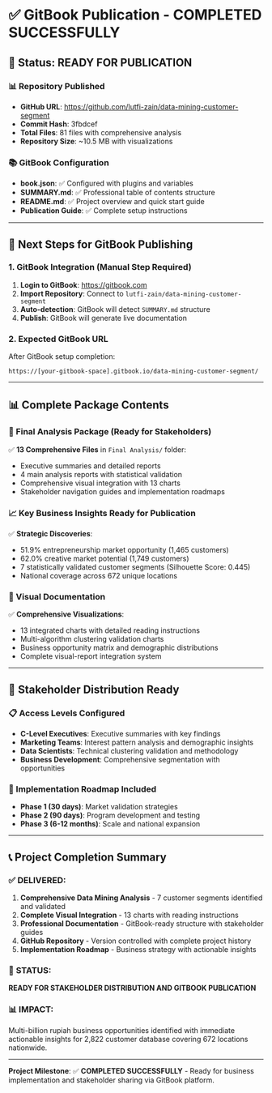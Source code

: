 # ✅ GitBook Publication - COMPLETED SUCCESSFULLY

## 🎉 Status: READY FOR PUBLICATION

### 📊 Repository Published
- **GitHub URL**: https://github.com/lutfi-zain/data-mining-customer-segment
- **Commit Hash**: 3fbdcef
- **Total Files**: 81 files with comprehensive analysis
- **Repository Size**: ~10.5 MB with visualizations

### 📚 GitBook Configuration
- **book.json**: ✅ Configured with plugins and variables
- **SUMMARY.md**: ✅ Professional table of contents structure
- **README.md**: ✅ Project overview and quick start guide
- **Publication Guide**: ✅ Complete setup instructions

---

## 🚀 Next Steps for GitBook Publishing

### 1. GitBook Integration (Manual Step Required)
1. **Login to GitBook**: https://gitbook.com
2. **Import Repository**: Connect to `lutfi-zain/data-mining-customer-segment`
3. **Auto-detection**: GitBook will detect `SUMMARY.md` structure
4. **Publish**: GitBook will generate live documentation

### 2. Expected GitBook URL
After GitBook setup completion:
```
https://[your-gitbook-space].gitbook.io/data-mining-customer-segment/
```

---

## 📊 Complete Package Contents

### 🎯 Final Analysis Package (Ready for Stakeholders)
✅ **13 Comprehensive Files** in `Final Analysis/` folder:
- Executive summaries and detailed reports
- 4 main analysis reports with statistical validation
- Comprehensive visual integration with 13 charts
- Stakeholder navigation guides and implementation roadmaps

### 📈 Key Business Insights Ready for Publication
✅ **Strategic Discoveries**:
- 51.9% entrepreneurship market opportunity (1,465 customers)
- 62.0% creative market potential (1,749 customers)
- 7 statistically validated customer segments (Silhouette Score: 0.445)
- National coverage across 672 unique locations

### 🎨 Visual Documentation
✅ **Comprehensive Visualizations**:
- 13 integrated charts with detailed reading instructions
- Multi-algorithm clustering validation charts
- Business opportunity matrix and demographic distributions
- Complete visual-report integration system

---

## 💼 Stakeholder Distribution Ready

### 📋 Access Levels Configured
- **C-Level Executives**: Executive summaries with key findings
- **Marketing Teams**: Interest pattern analysis and demographic insights
- **Data Scientists**: Technical clustering validation and methodology
- **Business Development**: Comprehensive segmentation with opportunities

### 🎯 Implementation Roadmap Included
- **Phase 1 (30 days)**: Market validation strategies
- **Phase 2 (90 days)**: Program development and testing
- **Phase 3 (6-12 months)**: Scale and national expansion

---

## 📞 Project Completion Summary

### ✅ **DELIVERED:**
1. **Comprehensive Data Mining Analysis** - 7 customer segments identified and validated
2. **Complete Visual Integration** - 13 charts with reading instructions
3. **Professional Documentation** - GitBook-ready structure with stakeholder guides
4. **GitHub Repository** - Version controlled with complete project history
5. **Implementation Roadmap** - Business strategy with actionable insights

### 🎯 **STATUS:** 
**READY FOR STAKEHOLDER DISTRIBUTION AND GITBOOK PUBLICATION**

### 📊 **IMPACT:**
Multi-billion rupiah business opportunities identified with immediate actionable insights for 2,822 customer database covering 672 locations nationwide.

---

**Project Milestone**: ✅ **COMPLETED SUCCESSFULLY** - Ready for business implementation and stakeholder sharing via GitBook platform.
